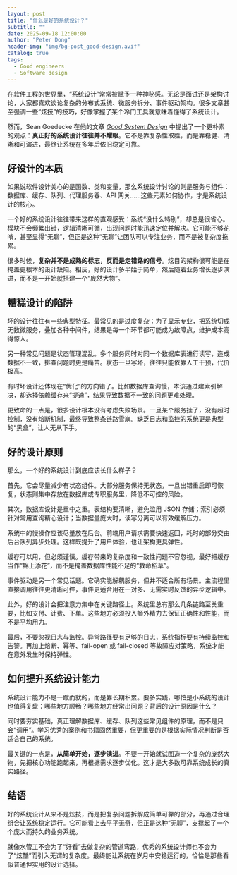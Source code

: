 ```yaml
---
layout: post
title: "什么是好的系统设计？"
subtitle: ""
date: 2025-09-18 12:00:00
author: "Peter Dong"
header-img: "img/bg-post_good-design.avif"
catalog: true
tags:
  - Good engineers 
  - Software design
---
```



在软件工程的世界里，“系统设计”常常被赋予一种神秘感。无论是面试还是架构讨论，大家都喜欢谈论复杂的分布式系统、微服务拆分、事件驱动架构。很多文章甚至强调一些“炫技”的技巧，好像掌握了某个冷门工具就意味着懂得了系统设计。

然而，Sean Goedecke 在他的文章 *[Good System Design](https://www.seangoedecke.com/good-system-design/)* 中提出了一个更朴素的观点：**真正好的系统设计往往并不耀眼**。它不是靠复杂性取胜，而是靠稳健、清晰和可演进，最终让系统在多年后依旧稳定可靠。

## 好设计的本质

如果说软件设计关心的是函数、类和变量，那么系统设计讨论的则是服务与组件：数据库、缓存、队列、代理服务器、API 网关……这些元素如何协作，才是系统设计的核心。

一个好的系统设计往往带来这样的直观感受：系统“没什么特别”，却总是很省心。模块不会频繁出错，逻辑清晰可循，出现问题时能迅速定位并解决。它可能不够花哨，甚至显得“无聊”，但正是这种“无聊”让团队可以专注业务，而不是被复杂度拖累。

很多时候，**复杂并不是成熟的标志，反而是走错路的信号**。炫目的架构很可能是在掩盖更根本的设计缺陷。相反，好的设计多半始于简单，然后随着业务增长逐步演进，而不是一开始就搭建一个“庞然大物”。


## 糟糕设计的陷阱

坏的设计往往有一些典型特征。最常见的是过度复杂：为了显示专业，把系统切成无数微服务，叠加各种中间件，结果是每一个环节都可能成为故障点，维护成本高得惊人。

另一种常见问题是状态管理混乱。多个服务同时对同一个数据库表进行读写，造成数据不一致，排查问题时更是痛苦。状态一旦写坏，往往只能依靠人工干预，代价极高。

有时坏设计还体现在“优化”的方向错了。比如数据库查询慢，本该通过建索引解决，却选择依赖缓存来“提速”，结果导致数据不一致的问题更难处理。

更致命的一点是，很多设计根本没有考虑失败场景。一旦某个服务挂了，没有超时控制，没有熔断机制，最终导致整条链路雪崩。缺乏日志和监控的系统更是典型的“黑盒”，让人无从下手。

## 好的设计原则

那么，一个好的系统设计到底应该长什么样子？

首先，它会尽量减少有状态组件。大部分服务保持无状态，一旦出错重启即可恢复，状态则集中存放在数据库或专职服务里，降低不可控的风险。

其次，数据库设计是重中之重。表结构要清晰，避免滥用 JSON 存储；索引必须针对常用查询精心设计；当数据量庞大时，读写分离可以有效缓解压力。

系统中的慢操作应该尽量放在后台。前端用户请求需要快速返回，耗时的部分交由后台队列异步处理。这样既提升了用户体验，也让架构更具弹性。

缓存可以用，但必须谨慎。缓存带来的复杂度和一致性问题不容忽视，最好把缓存当作“锦上添花”，而不是掩盖数据库性能不足的“救命稻草”。

事件驱动是另一个常见话题。它确实能解耦服务，但并不适合所有场景。主流程里直接调用往往更清晰可控，事件更适合用在一对多、无需实时反馈的异步逻辑中。

此外，好的设计会把注意力集中在关键路径上。系统里总有那么几条链路至关重要，比如支付、计费、下单。这些地方必须投入额外精力去保证正确性和性能，而不是平均用力。

最后，不要忽视日志与监控。异常路径要有足够的日志，系统指标要有持续监控和告警。再加上熔断、幂等、fail-open 或 fail-closed 等故障应对策略，系统才能在意外发生时保持弹性。


## 如何提升系统设计能力

系统设计能力不是一蹴而就的，而是靠长期积累。要多实践，哪怕是小系统的设计也值得复盘：哪些地方顺畅？哪些地方经常出问题？背后的设计原因是什么？

同时要夯实基础，真正理解数据库、缓存、队列这些常见组件的原理，而不是只会“调用”。学习优秀的案例和书籍固然重要，但更重要的是根据实际情况判断是否适合自己的系统。

最关键的一点是，**从简单开始，逐步演进**。不要一开始就试图造一个复杂的庞然大物，先把核心功能跑起来，再根据需求逐步优化。这才是大多数可靠系统成长的真实路径。

## 结语

好的系统设计从来不是炫技，而是把复杂问题拆解成简单可靠的部分，再通过合理组合让系统稳定运行。它可能看上去平平无奇，但正是这种“无聊”，支撑起了一个个庞大而持久的业务系统。

就像水管工不会为了“好看”去做复杂的管道弯路，优秀的系统设计师也不会为了“炫酷”而引入无谓的复杂度。最终能让系统在岁月中安稳运行的，恰恰是那些看似普通但实用的设计选择。
